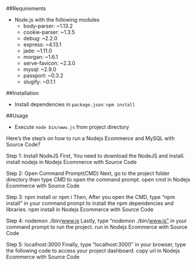 ##Requirements
* Node.js with the following modules
    * body-parser: ~1.13.2
    * cookie-parser: ~1.3.5
    * debug: ~2.2.0
    * express: ~4.13.1
    * jade: ~1.11.0
    * morgan: ~1.6.1
    * serve-favicon: ~2.3.0
    * mysql: ~2.9.0
    * passport: ~0.3.2
    * slugify: ~0.1.1

##Installation
* Install dependencies in `package.json`: `npm install`

##Usage
* Execute `node bin/www.js` from project directory


Here’s the step’s on how to run a Nodejs Ecommerce and MySQL with Source Code?

Step 1: Install NodeJS
First, You need to download the NodeJS and install.
install nodejs in Nodejs Ecommerce with Source Code

Step 2: Open Command Prompt(CMD)
Next, go to the project folder directory then type CMD to open the command prompt.
open cmd in Nodejs Ecommerce with Source Code

Step 3: npm install or npm i
Then, After you open the CMD, type “npm install” in your command prompt to install the npm dependencies and libraries.
npm install in Nodejs Ecommerce with Source Code

Step 4: nodemon ./bin/www.js
Lastly, type “nodemon ./bin/www.js” in your command prompt to run the project.
run in Nodejs Ecommerce with Source Code

Step 5: localhost:3000
Finally, type “localhost:3000” in your browser, type the following code to access your project dashboard.
copy url in Nodejs Ecommerce with Source Code
